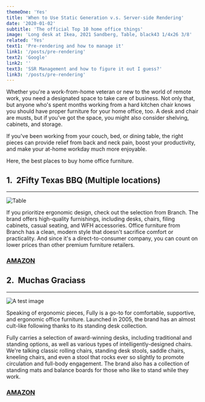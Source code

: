 ```yaml
---
themeOne: 'Yes'
title: 'When to Use Static Generation v.s. Server-side Rendering'
date: '2020-01-02'
subtitle: 'The official Top 10 home office things'
image: 'Long desk at Ikea, 2021 Sandberg, Table, black43 1/4x26 3/8'
related: 'Yes'
text1: 'Pre-rendering and how to manage it'
link1: '/posts/pre-rendering'
text2: 'Google'
link2: ''
text3: 'SSR Management and how to figure it out I guess?'
link3: '/posts/pre-rendering'
---
```


Whether you're a work-from-home veteran or new to the world of remote work, you need a designated space to take care of business. Not only that, but anyone who's spent months working from a hard kitchen chair knows you should have proper furniture for your home office, too. A desk and chair are musts, but if you've got the space, you might also consider shelving, cabinets, and storage.

If you've been working from your couch, bed, or dining table, the right pieces can provide relief from back and neck pain, boost your productivity, and make your at-home workday much more enjoyable.

Here, the best places to buy home office furniture.

## 1.&nbsp;&nbsp;2Fifty Texas BBQ (Multiple locations)
----------------------
![Table](/images/table.jpg)

If you prioritize ergonomic design, check out the selection from Branch. The brand offers high-quality furnishings, including desks, chairs, filing cabinets, casual seating, and WFH accessories. Office furniture from Branch has a clean, modern style that doesn't sacrifice comfort or practicality. And since it's a direct-to-consumer company, you can count on lower prices than other premium furniture retailers.


### [AMAZON](https://nextjs.org/)


## 2.&nbsp;&nbsp;Muchas Graciass
----------------------
![A test image](/images/chair.jpg)

Speaking of ergonomic pieces, Fully is a go-to for comfortable, supportive, and ergonomic office furniture. Launched in 2005, the brand has an almost cult-like following thanks to its standing desk collection.

Fully carries a selection of award-winning desks, including traditional and standing options, as well as various types of intelligently-designed chairs. We're talking classic rolling chairs, standing desk stools, saddle chairs, kneeling chairs, and even a stool that rocks ever so slightly to promote circulation and full-body engagement. The brand also has a collection of standing mats and balance boards for those who like to stand while they work.

### [AMAZON](https://nextjs.org/)


            